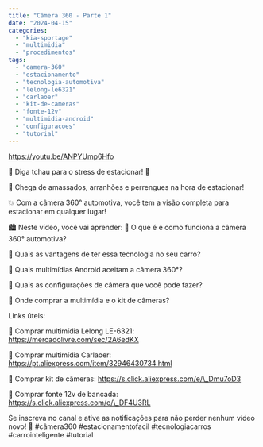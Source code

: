 ```yaml
---
title: "Câmera 360 - Parte 1"
date: "2024-04-15"
categories:
  - "kia-sportage"
  - "multimidia"
  - "procedimentos"
tags:
  - "camera-360"
  - "estacionamento"
  - "tecnologia-automotiva"
  - "lelong-le6321"
  - "carlaoer"
  - "kit-de-cameras"
  - "fonte-12v"
  - "multimidia-android"
  - "configuracoes"
  - "tutorial"
---
```


<!--more-->

https://youtu.be/ANPYUmp6Hfo

🚗 Diga tchau para o stress de estacionar! 👋

🚗 Chega de amassados, arranhões e perrengues na hora de estacionar!

💥 Com a câmera 360° automotiva, você tem a visão completa para estacionar em qualquer lugar!

🏙️ Neste vídeo, você vai aprender: 🧠 O que é e como funciona a câmera 360° automotiva?

🤩 Quais as vantagens de ter essa tecnologia no seu carro?

🤑 Quais multimídias Android aceitam a câmera 360°?

🤯 Quais as configurações de câmera que você pode fazer?

🛒 Onde comprar a multimídia e o kit de câmeras?

Links úteis:

🛒 Comprar multimídia Lelong LE-6321: https://mercadolivre.com/sec/2A6edKX

🛒 Comprar multimídia Carlaoer: https://pt.aliexpress.com/item/32946430734.html

🛒 Comprar kit de câmeras: https://s.click.aliexpress.com/e/\_Dmu7oD3

🛒 Comprar fonte 12v de bancada: https://s.click.aliexpress.com/e/\_DF4U3RL

Se inscreva no canal e ative as notificações para não perder nenhum vídeo novo! 🔔 #câmera360 #estacionamentofacil #tecnologiacarros #carrointeligente #tutorial
